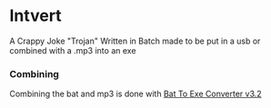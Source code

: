 # Intvert
A Crappy Joke "Trojan" Written in Batch made to be put in a usb or combined with a .mp3 into an exe

### Combining
Combining the bat and mp3 is done with [Bat To Exe Converter v3.2](https://www.softpedia.com/get/System/File-Management/Batch-To-Exe-Converter.shtml#download)

